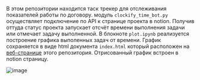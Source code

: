 В этом репозитории находится таск трекер для отслеживания показателей работы по договору. модуль ``` clockify_time_bot.py ``` осуществляет подключение по API к странице проекта в notion. Получив оттуда статус проекта запускает отсчёт времени выполнения задачи или отмечает задачу выполненной. В блокноте ``` plot.ipynb ``` реализуется построение графика выполенных задач от времени. График сохраняется в виде html документа ``` index.html ``` который расположен на [веб-странице](https://3530385.github.io/notion/) этого репозитория. Отрисованный график встроен в notion страницу.

![image](https://user-images.githubusercontent.com/45338087/179118183-a33255e1-49c0-4953-8b3c-7264572fb8fb.png)

